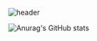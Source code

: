 ![header](https://capsule-render.vercel.app/api?type=wave&color=6994CDEE&text=Welcome%to%My%GitHub!!&animation=twinkling&fontSize=40&fontAlignY=50&fontAlign=50&height180)


<!--
**wnahswl/wnahswl** is a ✨ _special_ ✨ repository because its `README.md` (this file) appears on your GitHub profile.

Here are some ideas to get you started:

- 🔭 I’m currently working on ...
- 🌱 I’m currently learning ...
- 👯 I’m looking to collaborate on ...
- 🤔 I’m looking for help with ...
- 💬 Ask me about ...
- 📫 How to reach me: ...
- 😄 Pronouns: ...
- ⚡ Fun fact: ...
-->

![Anurag's GitHub stats](https://github-readme-stats.vercel.app/api?username=wnahswl&show_icons=true&theme=radical)

